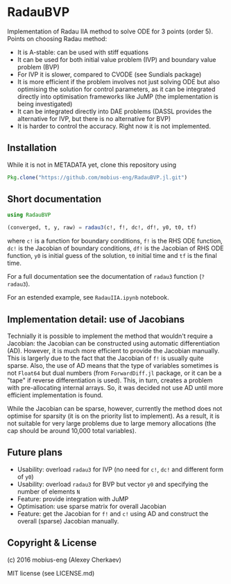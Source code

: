 # RadauBVP

Implementation of Radau IIA method to solve ODE for 3 points (order 5). Points on choosing Radau method:

- It is A-stable: can be used with stiff equations
- It can be used for both initial value problem (IVP) and boundary value problem (BVP)
- For IVP it is slower, compared to CVODE (see Sundials package)
- It is more efficient if the problem involves not just solving ODE but also optimising the solution for control parameters, as it can be integrated directly into optimisation frameworks like JuMP (the implementation is being investigated)
- It can be integrated directly into DAE problems (DASSL provides the alternative for IVP, but there is no alternative for BVP)
- It is harder to control the accuracy. Right now it is not implemented.

## Installation

While it is not in METADATA yet, clone this repository using

```julia
Pkg.clone("https://github.com/mobius-eng/RadauBVP.jl.git")
```

## Short documentation

```julia
using RadauBVP

(converged, t, y, raw) = radau3(c!, f!, dc!, df!, y0, t0, tf)
```

where `c!` is a function for boundary conditions, `f!` is the RHS ODE function, `dc!` is the Jacobian of boundary conditions, `df!` is the Jacobian of RHS ODE function, `y0` is initial guess of the solution, `t0` initial time and `tf` is the final time.

For a full documentation see the documentation of `radau3` function (`?radau3`).

For an estended example, see `RadauIIA.ipynb` notebook.

## Implementation detail: use of Jacobians

Technially it is possible to implement the method that wouldn't require a Jacobian: the Jacobian can be constructed using automatic differentiation (AD). However, it is much more efficient to provide the Jacobian manually. This is largerly due to the fact that the Jacobian of `f!` is usually quite sparse. Also, the use of AD means that the type of variables sometimes is not `Float64` but dual numbers (from `ForwardDiff.jl` package, or it can be a "tape" if reverse differentiation is used). This, in turn, creates a problem with pre-allocating internal arrays. So, it was decided not use AD until more efficient implementation is found.

While the Jacobian can be sparse, however, currently the method does not optimise for sparsity (it is on the priority list to implement). As a result, it is not suitable for very large problems due to large memory allocations (the cap should be around 10,000 total variables).

## Future plans

- Usability: overload `radau3` for IVP (no need for `c!`, `dc!` and different form of `y0`)
- Usability: overload `radau3` for BVP but vector `y0` and specifying the number of elements `N`
- Feature: provide integration with JuMP
- Optimisation: use sparse matrix for overall Jacobian
- Feature: get the Jacobian for `f!` and `c!` using AD and construct the overall (sparse) Jacobian manually.

## Copyright & License

(c) 2016 mobius-eng (Alexey Cherkaev)

MIT license (see LICENSE.md)
